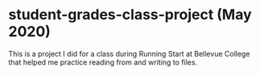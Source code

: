 # student-grades-class-project (May 2020)
This is a project I did for a class during Running Start at Bellevue College that helped me practice reading from and writing to files.
